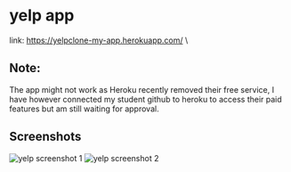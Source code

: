 # yelp app
 
link:
https://yelpclone-my-app.herokuapp.com/ \
## Note:
The app might not work as Heroku recently removed their free service, I have however connected my student github to heroku to access their paid features but am still waiting for approval.

## Screenshots
![yelp screenshot 1](https://user-images.githubusercontent.com/63674082/220448622-1e2a2c2c-d2d6-4740-9dc4-843b7297ef4a.png)
![yelp screenshot 2](https://user-images.githubusercontent.com/63674082/220448626-1a541731-bca5-44af-9757-de041c917460.png)
